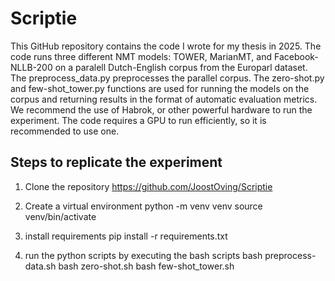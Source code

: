 # Scriptie
This GitHub repository contains the code I wrote for my thesis in 2025. The code runs three different NMT models: TOWER, MarianMT, and Facebook-NLLB-200 on a paralell Dutch-English corpus from the Europarl dataset.
The preprocess_data.py preprocesses the parallel corpus. The zero-shot.py and few-shot_tower.py functions are used for running the models on the corpus and returning results in the format of automatic evaluation metrics.
We recommend the use of Habrok, or other powerful hardware to run the experiment. The code requires a GPU to run efficiently, so it is recommended to use one.

## Steps to replicate the experiment

1. Clone the repository
https://github.com/JoostOving/Scriptie

2. Create a virtual environment
python -m venv venv
source venv/bin/activate

3. install requirements
pip install -r requirements.txt

4. run the python scripts by executing the bash scripts
bash preprocess-data.sh
bash zero-shot.sh
bash few-shot_tower.sh

